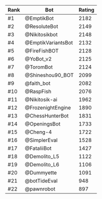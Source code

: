 Rank|Bot|Rating
---|---|---
#1|@EmptikBot|2182
#2|@ResoluteBot|2149
#3|@Nikitosikbot|2148
#4|@EmptikVariantsBot|2132
#5|@FireFishBOT|2128
#6|@YoBot_v2|2125
#7|@ToromBot|2124
#8|@Shineshou90_BOT|2099
#9|@faith_bot|2082
#10|@RaspFish|2076
#11|@Nikitosik-ai|1962
#12|@FrozenightEngine|1890
#13|@ChessHunterBot|1831
#14|@OpeningsBot|1733
#15|@Cheng-4|1722
#16|@SimplerEval|1528
#17|@FataliiBot|1427
#18|@Demolito_L5|1122
#19|@Demolito_L6|1106
#20|@Dummyette|1091
#21|@botTideEval|948
#22|@pawnrobot|897
